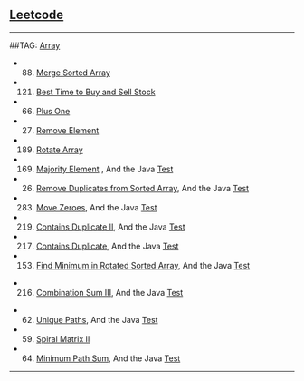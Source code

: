 ## [Leetcode](https://leetcode.com/)

---
##TAG: [Array](https://leetcode.com/tag/array/) 
+ 88.   [Merge Sorted Array](https://github.com/fwensen/Leetcode/blob/master/src/com/vincent/array/MergeSortedArray.java)
+ 121.  [Best Time to Buy and Sell Stock](https://github.com/fwensen/Leetcode/blob/master/src/com/vincent/array/BestTimeToSellStock.java)
+ 66.   [Plus One](https://github.com/fwensen/Leetcode/blob/master/src/com/vincent/array/PlusOne.java)
+ 27.   [Remove Element](https://github.com/fwensen/Leetcode/blob/master/src/com/vincent/array/RemoveElements.java)
+ 189.  [Rotate Array](https://github.com/fwensen/Leetcode/blob/master/src/com/vincent/array/RotateArray.java)
+ 169.  [Majority Element](https://github.com/fwensen/Leetcode/blob/master/src/com/vincent/array/MajorityElement.java) , And the Java [Test](https://github.com/fwensen/Leetcode/blob/master/test/com/vincent/array/TestMajorityElement.java)
+ 26.   [Remove Duplicates from Sorted Array](https://github.com/fwensen/Leetcode/blob/master/src/com/vincent/array/RemoveDuplicatesFromSortedArray.java), And the Java [Test](https://github.com/fwensen/Leetcode/blob/master/test/com/vincent/array/TestRemoveDuplicatesFromSortedArray.java)
+ 283.  [Move Zeroes](https://github.com/fwensen/Leetcode/blob/master/src/com/vincent/array/MoveZeros.java), And the Java [Test](https://github.com/fwensen/Leetcode/blob/master/test/com/vincent/array/TestMoveZeros.java)
+ 219.  [Contains Duplicate II](https://github.com/fwensen/Leetcode/blob/master/src/com/vincent/array/ContainsDuplicate2.java), And the Java [Test](https://github.com/fwensen/Leetcode/blob/master/test/com/vincent/array/TestContainsDuplicate2.java)
+ 217.  [Contains Duplicate](https://github.com/fwensen/Leetcode/blob/master/src/com/vincent/array/ContainsDuplicate.java), And the Java [Test](https://github.com/fwensen/Leetcode/blob/master/test/com/vincent/array/ContainDuplicateTest.java)
+ 153. [Find Minimum in Rotated Sorted Array](https://github.com/fwensen/Leetcode/blob/master/src/com/vincent/array/FindMinimuminRotatedSortedArray.java), And the Java [Test](https://github.com/fwensen/Leetcode/blob/master/test/com/vincent/array/FindMinimuminRotatedSortedArrayTest.java)
* 216. [Combination Sum III](https://github.com/fwensen/Leetcode/blob/master/src/com/vincent/array/CombinationSumIII.java), And the Java [Test](https://github.com/fwensen/Leetcode/blob/master/test/com/vincent/array/CombinationSumIIITest.java)
+ 62. [Unique Paths](https://github.com/fwensen/Leetcode/blob/master/src/com/vincent/array/UniquePaths.java), And the Java [Test](https://github.com/fwensen/Leetcode/blob/master/test/com/vincent/array/TestUniquePaths.java)
+ 59. [Spiral Matrix II](https://github.com/fwensen/Leetcode/blob/master/src/com/vincent/array/SpiralMatrixII.java)
+ 64. [Minimum Path Sum](https://github.com/fwensen/Leetcode/blob/master/src/com/vincent/array/MinimumPathSum.java), And the Java [Test](https://github.com/fwensen/Leetcode/blob/master/test/com/vincent/array/MinimumPathSumTest.java)


---